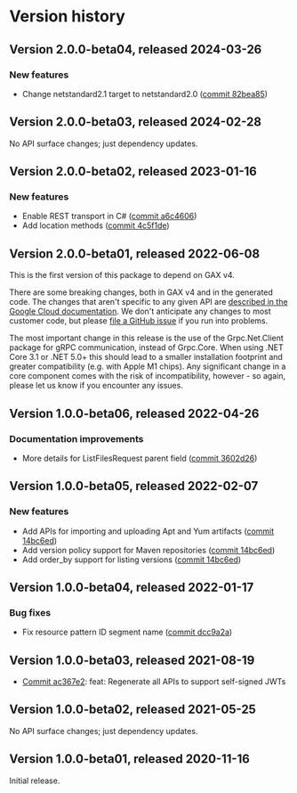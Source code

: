 # Version history

## Version 2.0.0-beta04, released 2024-03-26

### New features

- Change netstandard2.1 target to netstandard2.0 ([commit 82bea85](https://github.com/googleapis/google-cloud-dotnet/commit/82bea850661975b9750ac30753528cc9d2e05240))

## Version 2.0.0-beta03, released 2024-02-28

No API surface changes; just dependency updates.

## Version 2.0.0-beta02, released 2023-01-16

### New features

- Enable REST transport in C# ([commit a6c4606](https://github.com/googleapis/google-cloud-dotnet/commit/a6c46063bd961a9dadc728a780d66de772f28e71))
- Add location methods ([commit 4c5f1de](https://github.com/googleapis/google-cloud-dotnet/commit/4c5f1deedbab60585fb109ab6ec0fafc86f0bcff))

## Version 2.0.0-beta01, released 2022-06-08

This is the first version of this package to depend on GAX v4.

There are some breaking changes, both in GAX v4 and in the generated
code. The changes that aren't specific to any given API are [described in the Google Cloud
documentation](https://cloud.google.com/dotnet/docs/reference/help/breaking-gax4).
We don't anticipate any changes to most customer code, but please [file a
GitHub issue](https://github.com/googleapis/google-cloud-dotnet/issues/new/choose)
if you run into problems.

The most important change in this release is the use of the Grpc.Net.Client package
for gRPC communication, instead of Grpc.Core. When using .NET Core 3.1 or .NET 5.0+
this should lead to a smaller installation footprint and greater compatibility (e.g.
with Apple M1 chips). Any significant change in a core component comes with the risk
of incompatibility, however - so again, please let us know if you encounter any
issues.


## Version 1.0.0-beta06, released 2022-04-26

### Documentation improvements

- More details for ListFilesRequest parent field ([commit 3602d26](https://github.com/googleapis/google-cloud-dotnet/commit/3602d266918515ebfc533a44a77986b2e9b10673))

## Version 1.0.0-beta05, released 2022-02-07

### New features

- Add APIs for importing and uploading Apt and Yum artifacts ([commit 14bc6ed](https://github.com/googleapis/google-cloud-dotnet/commit/14bc6edc0e67a2a0809486c66ce901e63b07a42f))
- Add version policy support for Maven repositories ([commit 14bc6ed](https://github.com/googleapis/google-cloud-dotnet/commit/14bc6edc0e67a2a0809486c66ce901e63b07a42f))
- Add order_by support for listing versions ([commit 14bc6ed](https://github.com/googleapis/google-cloud-dotnet/commit/14bc6edc0e67a2a0809486c66ce901e63b07a42f))

## Version 1.0.0-beta04, released 2022-01-17

### Bug fixes

- Fix resource pattern ID segment name ([commit dcc9a2a](https://github.com/googleapis/google-cloud-dotnet/commit/dcc9a2adf614a03250898a04642c4da5a30030eb))

## Version 1.0.0-beta03, released 2021-08-19

- [Commit ac367e2](https://github.com/googleapis/google-cloud-dotnet/commit/ac367e2): feat: Regenerate all APIs to support self-signed JWTs

## Version 1.0.0-beta02, released 2021-05-25

No API surface changes; just dependency updates.

## Version 1.0.0-beta01, released 2020-11-16

Initial release.


